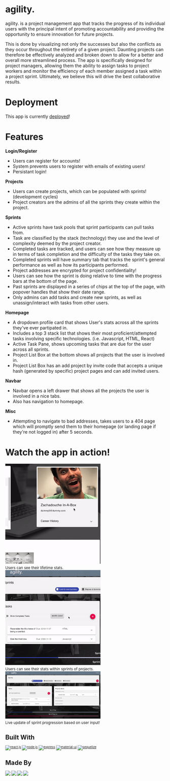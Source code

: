 # agility.
agility. is a project management app that tracks the progress of its individual users with the principal intent of promoting accountability and providing the opportunity to ensure innovation for future projects. 

This is done by visualizing not only the successes but also the conflicts as they occur throughout the entirety of a given project. Daunting projects can therefore be effectively analyzed and broken down to allow for a better and overall more streamlined process. The app is specifically designed for project managers, allowing them the ability to assign tasks to project workers and monitor the efficiency of each member assigned a task within a project sprint. Ultimately, we believe this will drive the best collaborative results.

# Deployment 
This app is currently [deployed]()! 

# Features
<b>Login/Register</b>

- Users can register for accounts!
- System prevents users to register with emails of existing users!
- Persistant login! 

<b>Projects</b>

- Users can create projects, which can be populated with sprints! (development cycles)
- Project creators are the admins of all the sprints they create within the project. 

<b>Sprints</b>

- Active sprints have task pools that sprint participants can pull tasks from. 
- Task are classified by the stack (technology) they use and the level of complexity deemed by the project creator. 
- Completed tasks are tracked, and users can see how they measure up in terms of task completion and the difficulty of the tasks they take on.
- Completed sprints will have summary tab that tracks the sprint's general performance as well as how its participants performed.
- Project addresses are encrypted for project confidentiality!
- Users can see how the sprint is doing relative to time with the progress bars at the bottom of the page.
- Past sprints are displayed in a series of chips at the top of the page, with popover handles that show their date range. 
- Only admins can add tasks and create new sprints, as well as unassign/interact with tasks from other users. 

<b>Homepage</b>

- A dropdown profile card that shows User's stats across all the sprints they've ever partipated in. 
- Includes a top 3 stack list that shows their most proficient/attempted tasks involving specific technologies. (i.e. Javascript, HTML, React)
- Active Task Pane, shows upcoming tasks that are due for the user across all sprints.
- Project List Box at the bottom shows all projects that the user is involved in.
- Project List Box has an add project by invite code that accepts a unique hash (generated by specific) project pages and can add invited users. 

<b>Navbar</b>

- Navbar opens a left drawer that shows all the projects the user is involved in a nice tabs. 
- Also has navigation to homepage. 

<b>Misc</b>

- Attempting to navigate to bad addresses, takes users to a 404 page which will promptly send them to their homepage (or landing page if they're not logged in) after 5 seconds.

# Watch the app in action!
<img src="./demo/demo1.gif" width="300" marginBottom="3px" />
<div><small>Users can see their lifetime stats.</small></div>
<img src="./demo/demo2.gif" width="300" marginBottom="3px"/>
<div><small>Users can see their stats within sprints of projects.</small></div>
<img src="./demo/demo3.gif" width="300" marginBottom="3px"/>
<div><small>Live update of sprint progression based on user input!<small></div>

# Built With
[<img alt="react.js" src="https://upload.wikimedia.org/wikipedia/commons/thumb/a/a7/React-icon.svg/2000px-React-icon.svg.png" width="160" />](https://reactjs.org/)
[<img alt="node.js" src="https://seeklogo.com/images/N/nodejs-logo-FBE122E377-seeklogo.com.png" width="80" />](https://nodejs.org/en/)
[<img alt="express" src="https://i.cloudup.com/zfY6lL7eFa-3000x3000.png" width="200">](https://www.npmjs.com/package/express)
[<img alt="material-ui" src="https://material-ui.com/static/images/material-ui-logo.svg" width="130" />](https://material-ui.com/)
[<img alt="sequelize" src="https://cdn.worldvectorlogo.com/logos/sequelize.svg" width="100" />](http://docs.sequelizejs.com/)


# Made By
[<img src='https://avatars0.githubusercontent.com/u/26889220?s=460&v=4' width='100'>](https://github.com/majorazero)
[<img src="https://avatars3.githubusercontent.com/u/40441785?s=460&v=4" width='100' />](https://github.com/rezamike)
[<img src='https://avatars1.githubusercontent.com/u/40443155?s=460&v=4' width='100'>](https://github.com/mattpurpura)
[<img src='https://avatars3.githubusercontent.com/u/42044457?s=460&v=4' width='100'>](https://github.com/yairjoseph)


